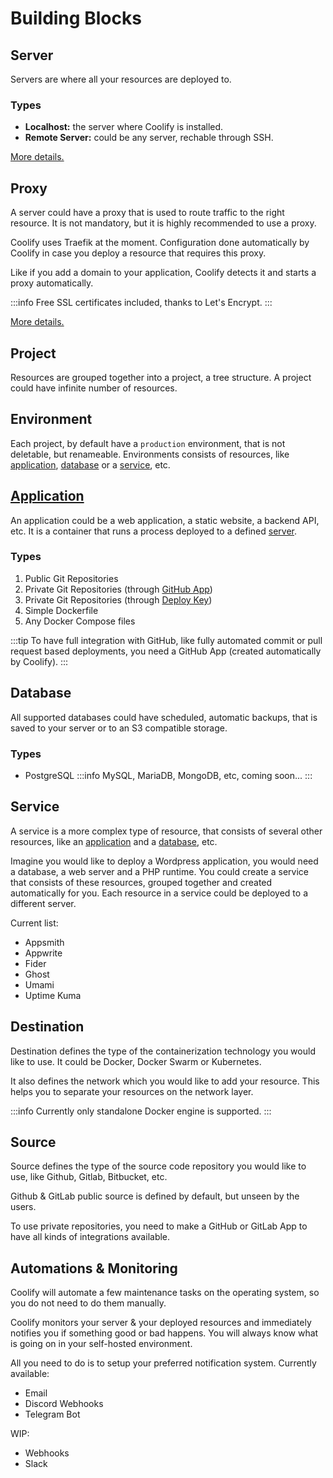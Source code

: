 # Building Blocks

## Server

Servers are where all your resources are deployed to.

### Types

- **Localhost:** the server where Coolify is installed.
- **Remote Server:** could be any server, rechable through SSH.

[More details.](/servers.md)

## Proxy

A server could have a proxy that is used to route traffic to the right resource. It is not mandatory, but it is highly recommended to use a proxy.

Coolify uses Traefik at the moment. Configuration done automatically by Coolify in case you deploy a resource that requires this proxy.

Like if you add a domain to your application, Coolify detects it and starts a proxy automatically.

:::info
Free SSL certificates included, thanks to Let's Encrypt.
:::

[More details.](/proxy.md)

## Project

Resources are grouped together into a project, a tree structure. A project could have infinite number of resources.

## Environment

Each project, by default have a `production` environment, that is not deletable, but renameable.
Environments consists of resources, like [application](#application), [database](#database) or a [service](#service), etc.

## [Application](/applications.md)

An application could be a web application, a static website, a backend API, etc. It is a container that runs a process deployed to a defined [server](#server).

### Types

1. Public Git Repositories
2. Private Git Repositories (through [GitHub App](https://docs.github.com/en/apps/using-github-apps/about-using-github-apps))
3. Private Git Repositories (through [Deploy Key](https://docs.github.com/en/authentication/connecting-to-github-with-ssh/managing-deploy-keys))
4. Simple Dockerfile
5. Any Docker Compose files

:::tip
To have full integration with GitHub, like fully automated commit or pull request based deployments, you need a GitHub App (created automatically by Coolify).
:::

## Database

All supported databases could have scheduled, automatic backups, that is saved to your server or to an S3 compatible storage.

### Types

- PostgreSQL
  :::info
  MySQL, MariaDB, MongoDB, etc, coming soon...
  :::

## Service

A service is a more complex type of resource, that consists of several other resources, like an [application](#application) and a [database](#database), etc.

Imagine you would like to deploy a Wordpress application, you would need a database, a web server and a PHP runtime. You could create a service that consists of these resources, grouped together and created automatically for you. Each resource in a service could be deployed to a different server.

Current list:

- Appsmith
- Appwrite
- Fider
- Ghost
- Umami
- Uptime Kuma

## Destination

Destination defines the type of the containerization technology you would like to use. It could be Docker, Docker Swarm or Kubernetes.

It also defines the network which you would like to add your resource. This helps you to separate your resources on the network layer.

:::info
Currently only standalone Docker engine is supported.
:::

## Source

Source defines the type of the source code repository you would like to use, like Github, Gitlab, Bitbucket, etc.

Github & GitLab public source is defined by default, but unseen by the users.

To use private repositories, you need to make a GitHub or GitLab App to have all kinds of integrations available.

## Automations & Monitoring

Coolify will automate a few maintenance tasks on the operating system, so you do not need to do them manually.

Coolify monitors your server & your deployed resources and immediately notifies you if something good or bad happens. You will always know what is going on in your self-hosted environment.

All you need to do is to setup your preferred notification system. Currently available:

- Email
- Discord Webhooks
- Telegram Bot

WIP:

- Webhooks
- Slack
